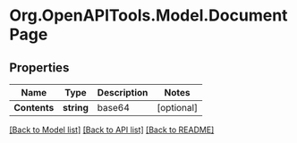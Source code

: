 
# Org.OpenAPITools.Model.DocumentPage

## Properties

Name | Type | Description | Notes
------------ | ------------- | ------------- | -------------
**Contents** | **string** | base64 | [optional] 

[[Back to Model list]](../README.md#documentation-for-models)
[[Back to API list]](../README.md#documentation-for-api-endpoints)
[[Back to README]](../README.md)

